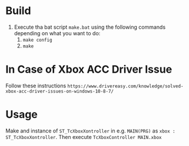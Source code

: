 # Build
1. Execute tha bat script `make.bat` using the following commands depending on what you want to do:
    1. `make config`
    2. `make`


# In Case of Xbox ACC Driver Issue
Follow these instructions `https://www.drivereasy.com/knowledge/solved-xbox-acc-driver-issues-on-windows-10-8-7/`

# Usage
Make and instance of `ST_TcXboxXontroller` in e.g. `MAIN(PRG)` as `xbox : ST_TcXboxXontroller`. Then execute `TcXboxController MAIN.xbox`